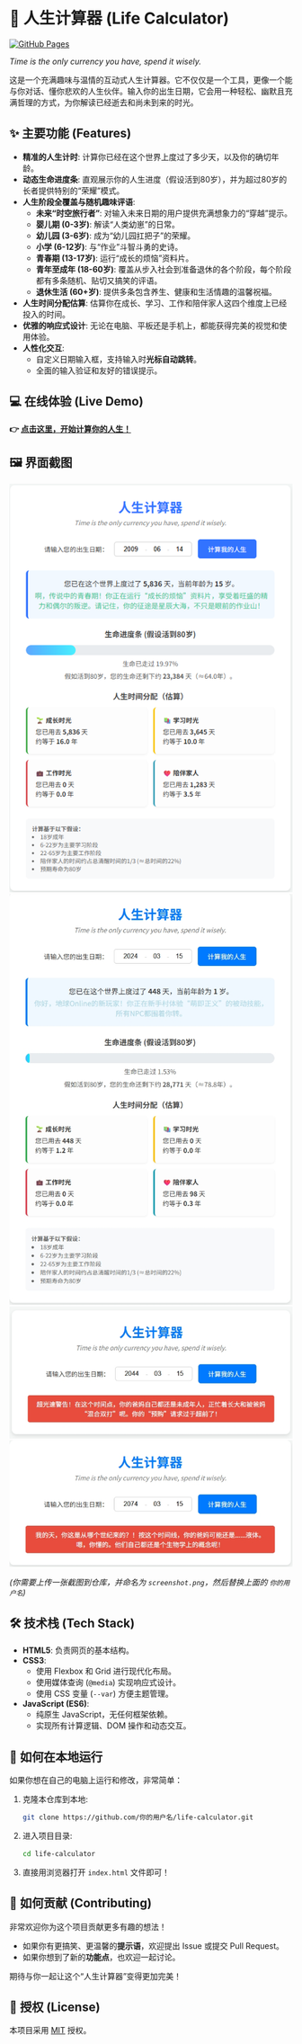 # 🌟 人生计算器 (Life Calculator)

[![GitHub Pages](https://img.shields.io/badge/GitHub%20Pages-Live%20Demo-brightgreen)](https://dean170913.github.io/life-calculator/)

*Time is the only currency you have, spend it wisely.*

这是一个充满趣味与温情的互动式人生计算器。它不仅仅是一个工具，更像一个能与你对话、懂你悲欢的人生伙伴。输入你的出生日期，它会用一种轻松、幽默且充满哲理的方式，为你解读已经逝去和尚未到来的时光。

## ✨ 主要功能 (Features)

*   **精准的人生计时**: 计算你已经在这个世界上度过了多少天，以及你的确切年龄。
*   **动态生命进度条**: 直观展示你的人生进度（假设活到80岁），并为超过80岁的长者提供特别的“荣耀”模式。
*   **人生阶段全覆盖与随机趣味评语**:
    *   **未来“时空旅行者”**: 对输入未来日期的用户提供充满想象力的“穿越”提示。
    *   **婴儿期 (0-3岁)**: 解读“人类幼崽”的日常。
    *   **幼儿园 (3-6岁)**: 成为“幼儿园扛把子”的荣耀。
    *   **小学 (6-12岁)**: 与“作业”斗智斗勇的史诗。
    *   **青春期 (13-17岁)**: 运行“成长的烦恼”资料片。
    *   **青年至成年 (18-60岁)**: 覆盖从步入社会到准备退休的各个阶段，每个阶段都有多条随机、贴切又搞笑的评语。
    *   **退休生活 (60+岁)**: 提供多条包含养生、健康和生活情趣的温馨祝福。
*   **人生时间分配估算**: 估算你在成长、学习、工作和陪伴家人这四个维度上已经投入的时间。
*   **优雅的响应式设计**: 无论在电脑、平板还是手机上，都能获得完美的视觉和使用体验。
*   **人性化交互**:
    *   自定义日期输入框，支持输入时**光标自动跳转**。
    *   全面的输入验证和友好的错误提示。

## 💻 在线体验 (Live Demo)

**👉 [点击这里，开始计算你的人生！](https://dean170913.github.io/life-calculator/)**


## 🖼️ 界面截图

![人生计算器截图](https://raw.githubusercontent.com/dean170913/life-calculator/main/screenshot.png)
![人生计算器截图](https://raw.githubusercontent.com/dean170913/life-calculator/main/screenshot2.png)
![人生计算器截图](https://raw.githubusercontent.com/dean170913/life-calculator/main/screenshot3.png)
![人生计算器截图](https://raw.githubusercontent.com/dean170913/life-calculator/main/screenshot4.png)

*(你需要上传一张截图到仓库，并命名为 `screenshot.png`，然后替换上面的 `你的用户名`)*

## 🛠️ 技术栈 (Tech Stack)

*   **HTML5**: 负责网页的基本结构。
*   **CSS3**:
    *   使用 Flexbox 和 Grid 进行现代化布局。
    *   使用媒体查询 (`@media`) 实现响应式设计。
    *   使用 CSS 变量 (`--var`) 方便主题管理。
*   **JavaScript (ES6)**:
    *   纯原生 JavaScript，无任何框架依赖。
    *   实现所有计算逻辑、DOM 操作和动态交互。

## 🚀 如何在本地运行

如果你想在自己的电脑上运行和修改，非常简单：

1.  克隆本仓库到本地:
    ```bash
    git clone https://github.com/你的用户名/life-calculator.git
    ```
2.  进入项目目录:
    ```bash
    cd life-calculator
    ```
3.  直接用浏览器打开 `index.html` 文件即可！

## 🤝 如何贡献 (Contributing)

非常欢迎你为这个项目贡献更多有趣的想法！

*   如果你有更搞笑、更温馨的**提示语**，欢迎提出 Issue 或提交 Pull Request。
*   如果你想到了新的**功能点**，也欢迎一起讨论。

期待与你一起让这个“人生计算器”变得更加完美！

## 📄 授权 (License)

本项目采用 [MIT](https://opensource.org/licenses/MIT) 授权。
